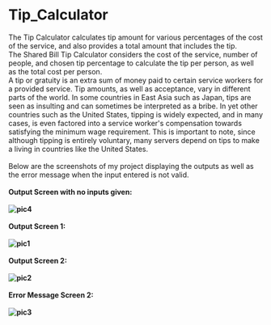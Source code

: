 # Tip_Calculator
The Tip Calculator calculates tip amount for various percentages of the cost of the service, and also provides a total amount that includes the tip.</br>
The Shared Bill Tip Calculator considers the cost of the service, number of people, and chosen tip percentage to calculate the tip per person, as well as the total cost per person.</br>
A tip or gratuity is an extra sum of money paid to certain service workers for a provided service. Tip amounts, as well as acceptance, vary in different parts of the world. In some countries in East Asia such as Japan, tips are seen as insulting and can sometimes be interpreted as a bribe. In yet other countries such as the United States, tipping is widely expected, and in many cases, is even factored into a service worker's compensation towards satisfying the minimum wage requirement. This is important to note, since although tipping is entirely voluntary, many servers depend on tips to make a living in countries like the United States. </br>
</br> Below are the screenshots of my project displaying the outputs as well as the error message when the input entered is not valid. </br>
</br><b>Output Screen with no inputs given: <b></br></br>
![pic4](https://user-images.githubusercontent.com/55443821/121082339-95455600-c7fb-11eb-831f-e6aac18c0f45.png)</br>
</br><b>Output Screen 1: <b></br></br>
![pic1](https://user-images.githubusercontent.com/55443821/121081230-0ab02700-c7fa-11eb-8576-0ca351efdc9d.png)</br>
</br><b>Output Screen 2: <b></br></br>
![pic2](https://user-images.githubusercontent.com/55443821/121081566-81e5bb00-c7fa-11eb-8560-8a791dbbd875.png)</br>
</br><b>Error Message Screen 2: <b></br></br>
![pic3](https://user-images.githubusercontent.com/55443821/121081576-8611d880-c7fa-11eb-853b-3eaf5d89d818.png)</br>
